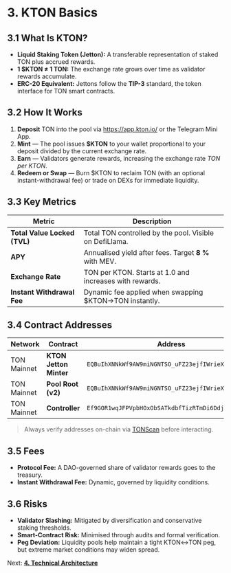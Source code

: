 # 3. KTON Basics

## 3.1 What Is KTON?

* **Liquid Staking Token (Jetton):** A transferable representation of staked TON plus accrued rewards.
* **1 $KTON ≠ 1 TON:** The exchange rate grows over time as validator rewards accumulate.
* **ERC-20 Equivalent:** Jettons follow the **TIP-3** standard, the token interface for TON smart contracts.

## 3.2 How It Works

1. **Deposit** TON into the pool via <https://app.kton.io/> or the Telegram Mini App.
2. **Mint** — The pool issues **$KTON** to your wallet proportional to your deposit divided by the current exchange rate.
3. **Earn** — Validators generate rewards, increasing the exchange rate *TON per KTON*.
4. **Redeem or Swap** — Burn $KTON to reclaim TON (with an optional instant-withdrawal fee) or trade on DEXs for immediate liquidity.

## 3.3 Key Metrics

| Metric | Description |
|--------|-------------|
| **Total Value Locked (TVL)** | Total TON controlled by the pool. Visible on DefiLlama. |
| **APY** | Annualised yield after fees. Target **8 %** with MEV. |
| **Exchange Rate** | TON per KTON. Starts at 1.0 and increases with rewards. |
| **Instant Withdrawal Fee** | Dynamic fee applied when swapping $KTON→TON instantly. |

## 3.4 Contract Addresses

| Network | Contract | Address |
|---------|----------|---------|
| TON Mainnet | **KTON Jetton Minter** | `EQBuIhXNNkWf9AW9miNGNTSO_uFZ23ejfIWrieXge5f733mw` |
| TON Mainnet | **Pool Root (v2)** | `EQBuIhXNNkWf9AW9miNGNTSO_uFZ23ejfIWrieXge5f733mw` |
| TON Mainnet | **Controller** | `Ef9GOR1wqJFPVpbHOxObSATkdbfTizRTmDi6DdjJFYaRKhoK` |

> Always verify addresses on-chain via [TONScan](https://tonscan.org/) before interacting.

## 3.5 Fees

* **Protocol Fee:** A DAO-governed share of validator rewards goes to the treasury.
* **Instant Withdrawal Fee:** Dynamic, governed by liquidity conditions.

## 3.6 Risks

* **Validator Slashing:** Mitigated by diversification and conservative staking thresholds.
* **Smart-Contract Risk:** Minimised through audits and formal verification.
* **Peg Deviation:** Liquidity pools help maintain a tight KTON↔TON peg, but extreme market conditions may widen spread.

Next: **[4. Technical Architecture](04-Technical-Architecture.md)** 
